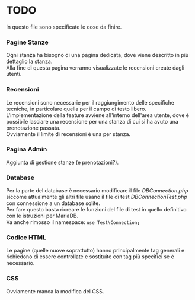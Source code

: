 # TODO

In questo file sono specificate le cose da finire.

### Pagine Stanze

Ogni stanza ha bisogno di una pagina dedicata, dove viene descritto in più dettaglio la stanza. <br>
Alla fine di questa pagina verranno visualizzate le recensioni create dagli utenti.

### Recensioni

Le recensioni sono necessarie per il raggiungimento delle specifiche tecniche, in particolare quella per il campo di testo libero. <br>
L'implementazione della feature avviene all'interno dell'area utente, dove è possibile lasciare una recensione per una stanza di cui si ha avuto una prenotazione passata. <br>
Ovviamente il limite di recensioni è una per stanza. <br>

### Pagina Admin

Aggiunta di gestione stanze (e prenotazioni?).

### Database

Per la parte del database è necessario modificare il file *DBConnection.php* siccome attualmente gli altri file usano il file di test *DBConnectionTest.php* con connessione a un database sqlite. <br>
Per fare questo basta ricreare le funzioni del file di test in quello definitivo con le istruzioni per MariaDB. <br>
Va anche rimosso il namespace: `use Test\Connection;`

### Codice HTML

Le pagine (quelle nuove soprattutto) hanno principalmente tag generali e richiedono di essere controllate e sostituite con tag più specifici se è necessario.

### CSS

Ovviamente manca la modifica del CSS.